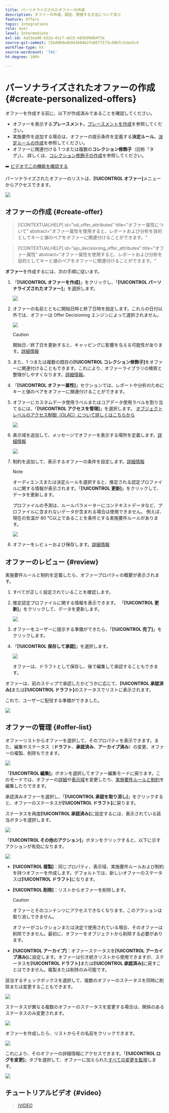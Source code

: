 ```yaml
---
title: パーソナライズされたオファーの作成
description: オファーの作成、設定、管理する方法について学ぶ
feature: Offers
topic: Integrations
role: User
level: Intermediate
exl-id: 4a53ea96-632a-41c7-ab15-b85b99db4f3e
source-git-commit: 72bd00dedb943604b2fa85f7173cd967c3cbe5c4
workflow-type: ht
source-wordcount: '741'
ht-degree: 100%

---
```


# パーソナライズされたオファーの作成 {#create-personalized-offers}

オファーを作成する前に、以下が作成済みであることを確認してください。

* オファーを表示する&#x200B;**プレースメント**。[プレースメントを作成](../offer-library/creating-placements.md)を参照してください。
* 実施要件を追加する場合は、オファーの提示条件を定義する&#x200B;**決定ルール**。[決定ルールの作成](../offer-library/creating-decision-rules.md)を参照してください。
* オファーに関連付ける 1 つまたは複数の&#x200B;**コレクション修飾子**（旧称「タグ」）。 詳しくは、[コレクション修飾子の作成](../offer-library/creating-tags.md)を参照してください。

➡️ [ビデオでこの機能を確認する](#video)

パーソナライズされたオファーのリストは、**[!UICONTROL オファー]**&#x200B;メニューからアクセスできます。

![](../assets/offers_list.png)

## オファーの作成 {#create-offer}

>[!CONTEXTUALHELP]
>id="od_offer_attributes"
>title="オファー属性について"
>abstract="オファー属性を使用すると、レポートおよび分析を目的としてキーと値のペアをオファーに関連付けることができます。"

>[!CONTEXTUALHELP]
>id="ajo_decisioning_offer_attributes"
>title="オファー属性"
>abstract="オファー属性を使用すると、レポートおよび分析を目的としてキーと値のペアをオファーに関連付けることができます。"

**オファー**&#x200B;を作成するには、次の手順に従います。

1. 「**[!UICONTROL オファーを作成]**」をクリックし、「**[!UICONTROL パーソナライズされたオファー]**」を選択します。

   ![](../assets/create_offer.png)

1. オファーの名前とともに開始日時と終了日時を指定します。これらの日付以外では、オファーは Offer Decisioning エンジンによって選択されません。

   ![](../assets/offer_details.png)

   >[!CAUTION]
   >
   >開始日／終了日を更新すると、キャッピングに影響を与える可能性があります。[詳細情報](add-constraints.md#capping-change-date)

1. また、1 つまたは複数の既存の&#x200B;**[!UICONTROL コレクション修飾子]**&#x200B;をオファーに関連付けることもできます。これにより、オファーライブラリの検索と整理がしやすくなります。[詳細情報](creating-tags.md)。

1. 「**[!UICONTROL オファー属性]**」セクションでは、レポートや分析のためにキーと値のペアをオファーに関連付けることができます。

1. オファーにカスタムデータ使用ラベルまたはコアデータ使用ラベルを割り当てるには、「**[!UICONTROL アクセスを管理]**」を選択します。 [オブジェクトレベルのアクセス制御（OLAC）について詳しくはこちらから](../../administration/object-based-access.md)

   ![](../assets/offer_manage-access.png)

1. 表示域を追加して、メッセージでオファーを表示する場所を定義します。[詳細情報](add-representations.md)

   ![](../assets/channel-placement.png)

1. 制約を追加して、表示するオファーの条件を設定します。[詳細情報](add-constraints.md)

   >[!NOTE]
   >
   >オーディエンスまたは決定ルールを選択すると、推定される認定プロファイルに関する情報が表示されます。「**[!UICONTROL 更新]**」をクリックして、データを更新します。
   >
   >プロファイルの予測は、ルールパラメーターにコンテキストデータなど、プロファイルに含まれないデータが含まれる場合は使用できません。 例えば、現在の気温が 80 ℃以上であることを条件とする実施要件ルールがあります。

   ![](../assets/offer-constraints-example.png)

1. オファーをレビューおよび保存します。[詳細情報](#review)

## オファーのレビュー {#review}

実施要件ルールと制約を定義したら、オファープロパティの概要が表示されます。

1. すべてが正しく設定されていることを確認します。

1. 推定認定プロファイルに関する情報を表示できます。 「**[!UICONTROL 更新]**」をクリックして、データを更新します。

   ![](../assets/offer-summary-estimate.png)

1. オファーをユーザーに提示する準備ができたら、「**[!UICONTROL 完了]**」をクリックします。

1. 「**[!UICONTROL 保存して承認]**」を選択します。

   ![](../assets/offer_review.png)

   オファーは、ドラフトとして保存し、後で編集して承認することもできます。

オファーは、前のステップで承認したかどうかに応じて、**[!UICONTROL 承認済み]**&#x200B;または&#x200B;**[!UICONTROL ドラフト]**&#x200B;のステータスでリストに表示されます。

これで、ユーザーに配信する準備ができました。

![](../assets/offer_created.png)

## オファーの管理 {#offer-list}

オファーリストからオファーを選択して、そのプロパティを表示できます。また、編集やステータス（**ドラフト**、**承認済み**、**アーカイブ済み**）の変更、オファーの複製、削除もできます。

![](../assets/offer_created.png)

「**[!UICONTROL 編集]**」ボタンを選択してオファー編集モードに戻ります。このモードでは、オファーの[詳細](#create-offer)や[表示域](#representations)を変更したり、[実施要件ルールと制約](#eligibility)を編集したりできます。

承認済みオファーを選択し、「**[!UICONTROL 承認を取り消し]**」をクリックすると、オファーのステータスが&#x200B;**[!UICONTROL ドラフト]**&#x200B;に戻ります。

ステータスを再度&#x200B;**[!UICONTROL 承認済み]**&#x200B;に設定するには、表示されている該当ボタンを選択します。

![](../assets/offer_approve.png)

「**[!UICONTROL その他のアクション]**」ボタンをクリックすると、以下に示すアクションが有効になります。

![](../assets/offer_more-actions.png)

* **[!UICONTROL 複製]**：同じプロパティ、表示域、実施要件ルールおよび制約を持つオファーを作成します。デフォルトでは、新しいオファーのステータスは&#x200B;**[!UICONTROL ドラフト]**&#x200B;になります。
* **[!UICONTROL 削除]**：リストからオファーを削除します。

  >[!CAUTION]
  >
  >オファーとそのコンテンツにアクセスできなくなります。このアクションは取り消しできません。
  >
  >オファーがコレクションまたは決定で使用されている場合、そのオファーは削除できません。最初に、オファーをオブジェクトから削除する必要があります。

* **[!UICONTROL アーカイブ]**：オファーステータスを&#x200B;**[!UICONTROL アーカイブ済み]**&#x200B;に設定します。オファーは引き続きリストから使用できますが、ステータスを&#x200B;**[!UICONTROL ドラフト]**&#x200B;または&#x200B;**[!UICONTROL 承認済み]**&#x200B;に戻すことはできません。複製または削除のみ可能です。

該当するチェックボックスを選択して、複数のオファーのステータスを同時に削除または変更することもできます。

![](../assets/offer_multiple-selection.png)

ステータスが異なる複数のオファーのステータスを変更する場合は、関係のあるステータスのみ変更されます。

![](../assets/offer_change-status.png)

オファーを作成したら、リストからその名前をクリックできます。

![](../assets/offer_click-name.png)

これにより、そのオファーの詳細情報にアクセスできます。「**[!UICONTROL ログを変更]**」タブを選択して、オファーに加えられた[すべての変更を監視](../get-started/user-interface.md#monitoring-changes)します。

![](../assets/offer_information.png)

## チュートリアルビデオ {#video}

>[!VIDEO](https://video.tv.adobe.com/v/329375?quality=12)
